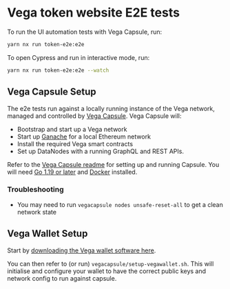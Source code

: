 # Vega token website E2E tests

To run the UI automation tests with Vega Capsule, run:

```bash
yarn nx run token-e2e:e2e
```

To open Cypress and run in interactive mode, run:

```bash
yarn nx run token-e2e:e2e --watch
```

## Vega Capsule Setup

The e2e tests run against a locally running instance of the Vega network, managed and controlled by [Vega Capsule](https://github.com/vegaprotocol/vegacapsule). Vega Capsule will:

- Bootstrap and start up a Vega network
- Start up [Ganache](https://trufflesuite.com/ganache/) for a local Ethereum network
- Install the required Vega smart contracts
- Set up DataNodes with a running GraphQL and REST APIs.

Refer to the [Vega Capsule readme](https://github.com/vegaprotocol/vegacapsule#readme) for setting up and running Capsule. You will need [Go 1.19 or later](https://go.dev/doc/install) and [Docker](https://docs.docker.com/get-docker/) installed.

### Troubleshooting

- You may need to run `vegacapsule nodes unsafe-reset-all` to get a clean network state

## Vega Wallet Setup

Start by [downloading the Vega wallet software here](https://github.com/vegaprotocol/vega/releases).

You can then refer to (or run) `vegacapsule/setup-vegawallet.sh`. This will initialise and configure your wallet to have the correct public keys and network config to run against capsule.
